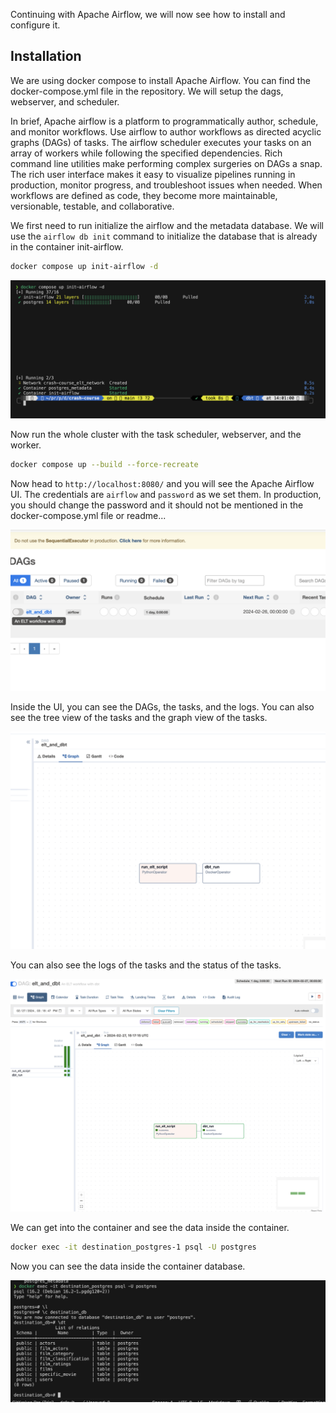 Continuing with Apache Airflow, we will now see how to install and configure it.

## Installation

We are using docker compose to install Apache Airflow. You can find the docker-compose.yml file in the repository. We will setup the dags, webserver, and scheduler.

In brief, Apache airflow is a platform to programmatically author, schedule, and monitor workflows. Use airflow to author workflows as directed acyclic graphs (DAGs) of tasks. The airflow scheduler executes your tasks on an array of workers while following the specified dependencies. Rich command line utilities make performing complex surgeries on DAGs a snap. The rich user interface makes it easy to visualize pipelines running in production, monitor progress, and troubleshoot issues when needed. When workflows are defined as code, they become more maintainable, versionable, testable, and collaborative.

We first need to run initialize the airflow and the metadata database. We will use the `airflow db init` command to initialize the database that is already in the container init-airflow.

```bash
docker compose up init-airflow -d
```

![alt text](../images/init-airflow.png)

Now run the whole cluster with the task scheduler, webserver, and the worker.

```bash
docker compose up --build --force-recreate
```

Now head to `http://localhost:8080/` and you will see the Apache Airflow UI.
The credentials are `airflow` and `password` as we set them. In production, you should change the password and it should not be mentioned in the docker-compose.yml file or readme...

![alt text](../images/airflow-ui.png)

Inside the UI, you can see the DAGs, the tasks, and the logs. You can also see the tree view of the tasks and the graph view of the tasks.

![alt text](../images/graph-dag.png)

You can also see the logs of the tasks and the status of the tasks.

![alt text](../images/dag-worked.png)

We can get into the container and see the data inside the container.

```bash
docker exec -it destination_postgres-1 psql -U postgres
```

Now you can see the data inside the container database.

![alt text](../images/data-in-container.png)
